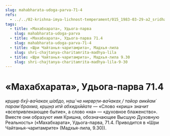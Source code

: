 ```yaml
---
slug: mahabharata-udoga-parva-71-4
refs:
  - ../../02-krishna-imya-lichnost-temperament/015_1983-03-29-a2_sridharmj_obyasnenie_imeni_krish-na.md
tags:
  - title: «Махабхарата», Удьога-парва
    slug: mahabharata-udoga-parva
  - title: «Махабхарата», Удьога-парва 71.4
    slug: mahabharata-udoga-parva-71-4
  - title: «Шри Чайтанья-чаритамрита», Мадхья-лила
    slug: shri-chajtanya-charitamrita-madhya-lila
  - title: «Шри Чайтанья-чаритамрита», Мадхья-лила 9.30
    slug: shri-chajtanya-charitamrita-madhya-lila-9-30
---
```


# «Махабхарата», Удьога-парва 71.4

*кр̣ш̣ир бхӯ-ва̄чаках̣ ш́абдо, н̣аш́ ча нирвр̣ти-ва̄чаках̣ / тайор аикйам̇ парам̇ брахма, кр̣ш̣н̣а итй абхидхӣйате* — «Слово «криш» значит «всепривлекающее бытие», а слово «на» — «духовное блаженство». Вместе они образуют имя Кришна, обозначающее Высшую Духовную Реальность» («Махабхарата», Удьога-парва, 71.4. Приводится в «Шри Чайтанья-чаритамрите» (Мадхья-лила, 9.30)).


